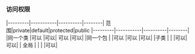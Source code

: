 ### 访问权限
|---------|-----------|----------|--------|
范围|private|default|protected|public
|---------|-----------|----------|--------|
|同一个类 |可以 |可以| 可以 |可以| 
|同一个包 |     |可以 |可以 |可以|
|子类    |     |     |可以| 可以|
| 全局   |     |     |    |可以|

